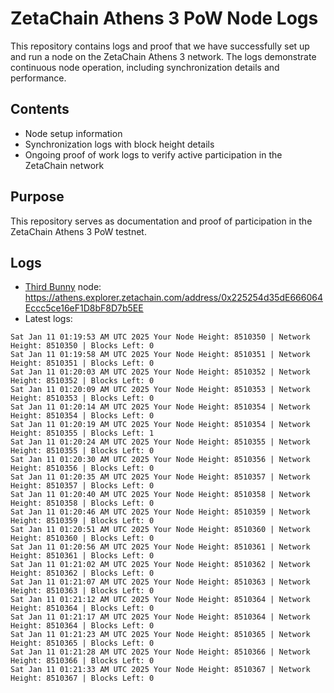 # ZetaChain Athens 3 PoW Node Logs
This repository contains logs and proof that we have successfully set up and run a node on the ZetaChain Athens 3 network. The logs demonstrate continuous node operation, including synchronization details and performance.

## Contents
- Node setup information
- Synchronization logs with block height details
- Ongoing proof of work logs to verify active participation in the ZetaChain network

## Purpose
This repository serves as documentation and proof of participation in the ZetaChain Athens 3 PoW testnet.

## Logs

- [Third Bunny](https://thirdbunny.xyz/) node: https://athens.explorer.zetachain.com/address/0x225254d35dE666064Eccc5ce16eF1D8bF8D7b5EE
- Latest logs:
```
Sat Jan 11 01:19:53 AM UTC 2025 Your Node Height: 8510350 | Network Height: 8510350 | Blocks Left: 0
Sat Jan 11 01:19:58 AM UTC 2025 Your Node Height: 8510351 | Network Height: 8510351 | Blocks Left: 0
Sat Jan 11 01:20:03 AM UTC 2025 Your Node Height: 8510352 | Network Height: 8510352 | Blocks Left: 0
Sat Jan 11 01:20:09 AM UTC 2025 Your Node Height: 8510353 | Network Height: 8510353 | Blocks Left: 0
Sat Jan 11 01:20:14 AM UTC 2025 Your Node Height: 8510354 | Network Height: 8510354 | Blocks Left: 0
Sat Jan 11 01:20:19 AM UTC 2025 Your Node Height: 8510354 | Network Height: 8510355 | Blocks Left: 1
Sat Jan 11 01:20:24 AM UTC 2025 Your Node Height: 8510355 | Network Height: 8510355 | Blocks Left: 0
Sat Jan 11 01:20:30 AM UTC 2025 Your Node Height: 8510356 | Network Height: 8510356 | Blocks Left: 0
Sat Jan 11 01:20:35 AM UTC 2025 Your Node Height: 8510357 | Network Height: 8510357 | Blocks Left: 0
Sat Jan 11 01:20:40 AM UTC 2025 Your Node Height: 8510358 | Network Height: 8510358 | Blocks Left: 0
Sat Jan 11 01:20:46 AM UTC 2025 Your Node Height: 8510359 | Network Height: 8510359 | Blocks Left: 0
Sat Jan 11 01:20:51 AM UTC 2025 Your Node Height: 8510360 | Network Height: 8510360 | Blocks Left: 0
Sat Jan 11 01:20:56 AM UTC 2025 Your Node Height: 8510361 | Network Height: 8510361 | Blocks Left: 0
Sat Jan 11 01:21:02 AM UTC 2025 Your Node Height: 8510362 | Network Height: 8510362 | Blocks Left: 0
Sat Jan 11 01:21:07 AM UTC 2025 Your Node Height: 8510363 | Network Height: 8510363 | Blocks Left: 0
Sat Jan 11 01:21:12 AM UTC 2025 Your Node Height: 8510364 | Network Height: 8510364 | Blocks Left: 0
Sat Jan 11 01:21:17 AM UTC 2025 Your Node Height: 8510364 | Network Height: 8510364 | Blocks Left: 0
Sat Jan 11 01:21:23 AM UTC 2025 Your Node Height: 8510365 | Network Height: 8510365 | Blocks Left: 0
Sat Jan 11 01:21:28 AM UTC 2025 Your Node Height: 8510366 | Network Height: 8510366 | Blocks Left: 0
Sat Jan 11 01:21:33 AM UTC 2025 Your Node Height: 8510367 | Network Height: 8510367 | Blocks Left: 0
```
